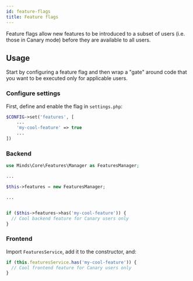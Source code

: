 ```yaml
---
id: feature-flags
title: Feature flags
---
```


Feature flags allow new features to be introduced to a subset of users (i.e. those in Canary mode) before they are available to all users.

## Usage

Start by configuring a feature flag and then wrap a "gate" around code that you want to be executed only for applicable users.

### Configure settings

First, define and enable the flag in `settings.php`:

```php
$CONFIG->set('features', [
    ...
    'my-cool-feature' => true
    ...
])
```

### Backend

```php
use Minds\Core\Features\Manager as FeaturesManager;

...

$this->features = new FeaturesManager;

...


if ($this->features->has('my-cool-feature')) {
  // Cool backend feature for Canary users only
}
```

### Frontend

Import `FeaturesService`, add it to the constructor, and:

```ts
if (this.featuresService.has('my-cool-feature')) {
  // Cool frontend feature for Canary users only
}
```
